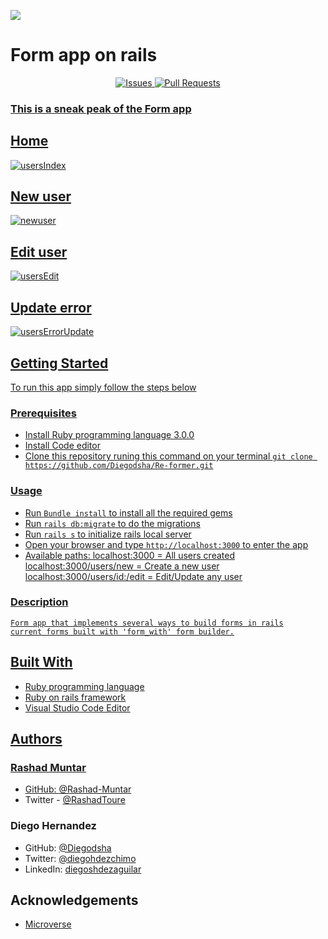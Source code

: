 ![](https://img.shields.io/badge/Microverse-blueviolet)

# Form app on rails

<p align="center">
    <a href="https://github.com/Diegodsha/Re-former/issues">
    <img src="https://img.shields.io/github/issues-raw/Diegodsha/Re-former?style=for-the-badge"
         alt="Issues">
     <a href="https://github.com/Diegodsha/Re-former/pulls">
    <img src="https://img.shields.io/github/issues-pr/Diegodsha/Re-former?style=for-the-badge"
         alt="Pull Requests">
</p>

### This is a sneak peak of the Form app

## Home

![usersIndex](https://user-images.githubusercontent.com/70416006/112699014-8e3fb600-8e50-11eb-8918-b82bd55fed29.png)

## New user

![newuser](https://user-images.githubusercontent.com/70416006/112699012-8da71f80-8e50-11eb-8574-859c6c3c8ab3.png)

## Edit user

![usersEdit](https://user-images.githubusercontent.com/70416006/112699009-8d0e8900-8e50-11eb-8347-a02af8e73c77.png)

## Update error

![usersErrorUpdate](https://user-images.githubusercontent.com/70416006/112699008-8d0e8900-8e50-11eb-83b6-7ab4f7cdeb0b.png)

## Getting Started

To run this app simply follow the steps below

### Prerequisites

- Install Ruby programming language 3.0.0
- Install Code editor
- Clone this repository runing this command on your terminal `git clone https://github.com/Diegodsha/Re-former.git`

### Usage

- Run `Bundle install` to install all the required gems
- Run `rails db:migrate` to do the migrations
- Run `rails s` to initialize rails local server
- Open your browser and type `http://localhost:3000` to enter the app
- Available paths:
  localhost:3000 = All users created
  localhost:3000/users/new = Create a new user
  localhost:3000/users/id:/edit = Edit/Update any user

### Description

    Form app that implements several ways to build forms in rails
    current forms built with 'form_with' form builder.

## Built With

- Ruby programming language
- Ruby on rails framework
- Visual Studio Code Editor

## Authors

### Rashad Muntar

- GitHub: [@Rashad-Muntar](https://github.com/Rashad-Muntar)
- Twitter - [@RashadToure](https://twitter.com/RashadToure)

### Diego Hernandez

- GitHub: [@Diegodsha](https://github.com/Diegodsha)
- Twitter: [@diegohdezchimo](https://twitter.com/diegohdezchimo)
- LinkedIn: [diegoshdezaguilar](https://www.linkedin.com/in/diegoshdezaguilar/)

## Acknowledgements

- [Microverse](https://www.microverse.org)
